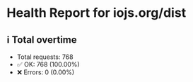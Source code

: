 
# Health Report for iojs.org/dist

## ℹ️ Total overtime

- Total requests: 768
- ✅ OK: 768 (100.00%)
- ❌ Errors: 0 (0.00%)









